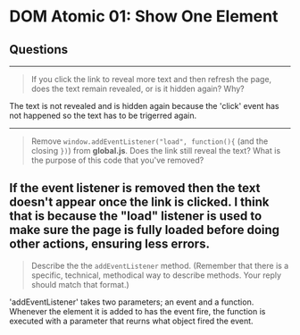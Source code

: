 # DOM Atomic 01: Show One Element

## Questions

---

> If you click the link to reveal more text and then refresh the page, does the text remain revealed, or is it hidden again? Why?

The text is not revealed and is hidden again because the 'click' event has not happened so the text has to be trigerred again.

---

> Remove `window.addEventListener("load", function(){` (and the closing `})`) from **global.js**. Does the link still reveal the text? What is the purpose of this code that you've removed?

If the event listener is removed then the text doesn't appear once the link is clicked. I think that is because the "load" listener is used to make sure the page is fully loaded before doing other actions, ensuring less errors.
---

> Describe the the `addEventListener` method. (Remember that there is a specific, technical, methodical way to describe methods. Your reply should match that format.)

'addEventListener' takes two parameters; an event and a function. Whenever the element it is added to has the event fire, the function is executed with a parameter that reurns what object fired the event.
